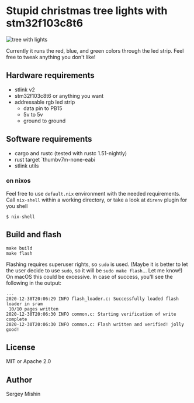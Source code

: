 # Stupid christmas tree lights with stm32f103c8t6

![tree with lights](https://i.imgur.com/DAaX9BT.jpg)

Currently it runs the red, blue, and green colors through the led
strip. Feel free to tweak anything you don't like!

## Hardware requirements

* stlink v2
* stm32f103c8t6 or anything you want
* addressable rgb led strip
  * data pin to PB15
  * 5v to 5v
  * ground to ground

## Software requirements

* cargo and rustc (tested with rustc 1.51-nightly)
* rust target `thumbv7m-none-eabi
* stlink utils

### on nixos

Feel free to use `default.nix` environment with the needed
requirements. Call `nix-shell` within a working directory, or take a
look at `direnv` plugin for you shell

```
$ nix-shell
```

## Build and flash


```
make build
make flash
```

Flashing requires superuser rights, so `sudo` is used. (Maybe it is
better to let the user decide to use `sudo`, so it will be `sudo make
flash`... Let me know!) On macOS this could be excessive. In case of
success, you'll see the following in the output:

```
...
2020-12-30T20:06:29 INFO flash_loader.c: Successfully loaded flash loader in sram
 10/10 pages written
2020-12-30T20:06:30 INFO common.c: Starting verification of write complete
2020-12-30T20:06:30 INFO common.c: Flash written and verified! jolly good!
```

## License

MIT or Apache 2.0

## Author

Sergey Mishin
